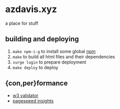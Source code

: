 # azdavis.xyz

a place for stuff

## building and deploying

1. `make npm-i-g` to install some global [npm][npm]
2. `make` to build all html files and their dependencies
3. `surge login` to prepare deployment
4. `make deploy` to deploy

## {con,per}formance

- [w3 validator][w3v]
- [pagespeed insights][pag]

[npm]: https://www.npmjs.com
[w3v]: https://validator.w3.org/nu/?showsource=yes&showoutline=yes&showimagereport=yes&doc=http%3A%2F%2Fazdavis.xyz%2F
[pag]: https://developers.google.com/speed/pagespeed/insights/?url=azdavis.xyz
